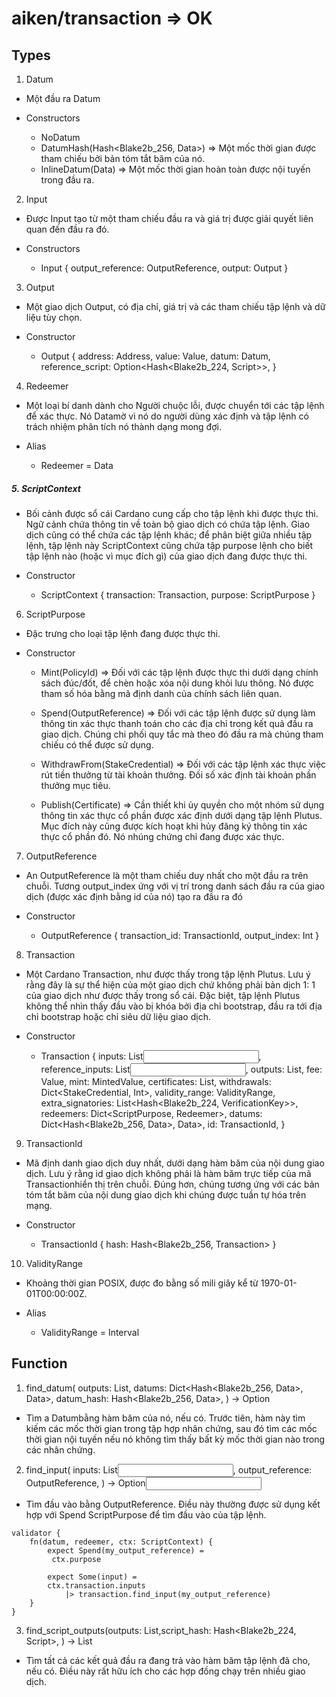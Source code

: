 # aiken/transaction => OK

## Types

1. Datum

- Một đầu ra Datum

- Constructors
    + NoDatum
    + DatumHash(Hash<Blake2b_256, Data>) => Một mốc thời gian được tham chiếu bởi bản tóm tắt băm của nó.
    + InlineDatum(Data) => Một mốc thời gian hoàn toàn được nội tuyến trong đầu ra.

2. Input

- Được Input tạo từ một tham chiếu đầu ra và giá trị được giải quyết liên quan đến đầu ra đó.

- Constructors
    + Input { 
        output_reference: OutputReference, 
        output: Output 
    }

3. Output

- Một giao dịch Output, có địa chỉ, giá trị và các tham chiếu tập lệnh và dữ liệu tùy chọn.

- Constructor
    + Output {
        address: Address,
        value: Value,
        datum: Datum,
        reference_script: Option<Hash<Blake2b_224, Script>>,
    }

4. Redeemer

- Một loại bí danh dành cho Người chuộc lỗi, được chuyển tới các tập lệnh để xác thực. Nó Datamờ vì nó do người dùng xác định và tập lệnh có trách nhiệm phân tích nó thành dạng mong đợi.

- Alias
    + Redeemer = Data

##### 5. ScriptContext

- Bối cảnh được sổ cái Cardano cung cấp cho tập lệnh khi được thực thi. Ngữ cảnh chứa thông tin về toàn bộ giao dịch có chứa tập lệnh. Giao dịch cũng có thể chứa các tập lệnh khác; để phân biệt giữa nhiều tập lệnh, tập lệnh này ScriptContext cũng chứa tập purpose lệnh cho biết tập lệnh nào (hoặc vì mục đích gì) của giao dịch đang được thực thi.

- Constructor 
    + ScriptContext { 
        transaction: Transaction, 
        purpose: ScriptPurpose 
    }

6. ScriptPurpose

- Đặc trưng cho loại tập lệnh đang được thực thi.

- Constructor
    + Mint(PolicyId) => Đối với các tập lệnh được thực thi dưới dạng chính sách đúc/đốt, để chèn hoặc xóa nội dung khỏi lưu thông. Nó được tham số hóa bằng mã định danh của chính sách liên quan.

    + Spend(OutputReference) => Đối với các tập lệnh được sử dụng làm thông tin xác thực thanh toán cho các địa chỉ trong kết quả đầu ra giao dịch. Chúng chi phối quy tắc mà theo đó đầu ra mà chúng tham chiếu có thể được sử dụng.

    + WithdrawFrom(StakeCredential) => Đối với các tập lệnh xác thực việc rút tiền thưởng từ tài khoản thưởng. Đối số xác định tài khoản phần thưởng mục tiêu.

    + Publish(Certificate) => Cần thiết khi ủy quyền cho một nhóm sử dụng thông tin xác thực cổ phần được xác định dưới dạng tập lệnh Plutus. Mục đích này cũng được kích hoạt khi hủy đăng ký thông tin xác thực cổ phần đó. Nó nhúng chứng chỉ đang được xác thực.

7. OutputReference

- An OutputReference là một tham chiếu duy nhất cho một đầu ra trên chuỗi. Tương output_index ứng với vị trí trong danh sách đầu ra của giao dịch (được xác định bằng id của nó) tạo ra đầu ra đó

- Constructor
    + OutputReference { 
        transaction_id: TransactionId, 
        output_index: Int 
    }

8. Transaction

- Một Cardano Transaction, như được thấy trong tập lệnh Plutus. Lưu ý rằng đây là sự thể hiện của một giao dịch chứ không phải bản dịch 1: 1 của giao dịch như được thấy trong sổ cái. Đặc biệt, tập lệnh Plutus không thể nhìn thấy đầu vào bị khóa bởi địa chỉ bootstrap, đầu ra tới địa chỉ bootstrap hoặc chỉ siêu dữ liệu giao dịch.

- Constructor
    + Transaction {
        inputs: List<Input>,
        reference_inputs: List<Input>,
        outputs: List<Output>,
        fee: Value,
        mint: MintedValue,
        certificates: List<Certificate>,
        withdrawals: Dict<StakeCredential, Int>,
        validity_range: ValidityRange,
        extra_signatories: List<Hash<Blake2b_224, VerificationKey>>,
        redeemers: Dict<ScriptPurpose, Redeemer>,
        datums: Dict<Hash<Blake2b_256, Data>, Data>,
        id: TransactionId,
    }

9. TransactionId

- Mã định danh giao dịch duy nhất, dưới dạng hàm băm của nội dung giao dịch. Lưu ý rằng id giao dịch không phải là hàm băm trực tiếp của mã Transactionhiển thị trên chuỗi. Đúng hơn, chúng tương ứng với các bản tóm tắt băm của nội dung giao dịch khi chúng được tuần tự hóa trên mạng.

- Constructor
    + TransactionId { 
        hash: Hash<Blake2b_256, Transaction> 
    }

10. ValidityRange

- Khoảng thời gian POSIX, được đo bằng số mili giây kể từ 1970-01-01T00:00:00Z.

- Alias
    + ValidityRange = Interval<PosixTime>

## Function

1. find_datum( outputs: List<Output>, datums: Dict<Hash<Blake2b_256, Data>, Data>, datum_hash: Hash<Blake2b_256, Data>, ) -> Option<Data>

- Tìm a Datumbằng hàm băm của nó, nếu có. Trước tiên, hàm này tìm kiếm các mốc thời gian trong tập hợp nhân chứng, sau đó tìm các mốc thời gian nội tuyến nếu nó không tìm thấy bất kỳ mốc thời gian nào trong các nhân chứng.

2. find_input( inputs: List<Input>, output_reference: OutputReference, ) -> Option<Input>

- Tìm đầu vào bằng OutputReference. Điều này thường được sử dụng kết hợp với Spend ScriptPurpose để tìm đầu vào của tập lệnh.

```aiken
validator {
    fn(datum, redeemer, ctx: ScriptContext) {
        expect Spend(my_output_reference) =
         ctx.purpose

        expect Some(input) =
        ctx.transaction.inputs
            |> transaction.find_input(my_output_reference)
    }
}
```
3. find_script_outputs(outputs: List<Output>,script_hash: Hash<Blake2b_224, Script>, ) -> List<Output>

- Tìm tất cả các kết quả đầu ra đang trả vào hàm băm tập lệnh đã cho, nếu có. Điều này rất hữu ích cho các hợp đồng chạy trên nhiều giao dịch.